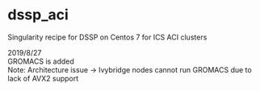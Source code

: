 # dssp_aci
Singularity recipe for DSSP on Centos 7 for ICS ACI clusters

2019/8/27  
GROMACS is added  
Note: Architecture issue -> Ivybridge nodes cannot run GROMACS due to lack of AVX2 support
